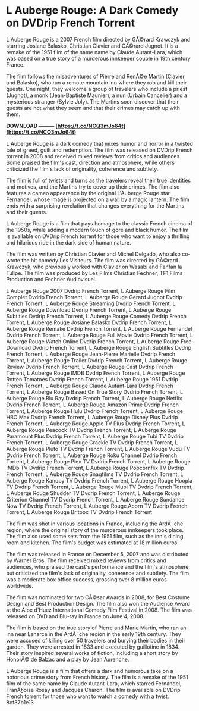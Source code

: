 # L Auberge Rouge: A Dark Comedy on DVDrip French Torrent
 
L Auberge Rouge is a 2007 French film directed by GÃ©rard Krawczyk and starring Josiane Balasko, Christian Clavier and GÃ©rard Jugnot. It is a remake of the 1951 film of the same name by Claude Autant-Lara, which was based on a true story of a murderous innkeeper couple in 19th century France.
 
The film follows the misadventures of Pierre and RenÃ©e Martin (Clavier and Balasko), who run a remote mountain inn where they rob and kill their guests. One night, they welcome a group of travelers who include a priest (Jugnot), a monk (Jean-Baptiste Maunier), a nun (Urbain Cancelier) and a mysterious stranger (Sylvie Joly). The Martins soon discover that their guests are not what they seem and that their crimes may catch up with them.
 
**DOWNLOAD ——— [https://t.co/NCQ3mJo64t](https://t.co/NCQ3mJo64t)**


 
L Auberge Rouge is a dark comedy that mixes humor and horror in a twisted tale of greed, guilt and redemption. The film was released on DVDrip French torrent in 2008 and received mixed reviews from critics and audiences. Some praised the film's cast, direction and atmosphere, while others criticized the film's lack of originality, coherence and subtlety.
  
The film is full of twists and turns as the travelers reveal their true identities and motives, and the Martins try to cover up their crimes. The film also features a cameo appearance by the original L'Auberge Rouge star Fernandel, whose image is projected on a wall by a magic lantern. The film ends with a surprising revelation that changes everything for the Martins and their guests.
 
L Auberge Rouge is a film that pays homage to the classic French cinema of the 1950s, while adding a modern touch of gore and black humor. The film is available on DVDrip French torrent for those who want to enjoy a thrilling and hilarious ride in the dark side of human nature.
  
The film was written by Christian Clavier and Michel Delgado, who also co-wrote the hit comedy Les Visiteurs. The film was directed by GÃ©rard Krawczyk, who previously worked with Clavier on Wasabi and Fanfan la Tulipe. The film was produced by Les Films Christian Fechner, TF1 Films Production and Fechner Audiovisuel.
 
L Auberge Rouge 2007 Dvdrip French Torrent,  L Auberge Rouge Film Complet Dvdrip French Torrent,  L Auberge Rouge Gerard Jugnot Dvdrip French Torrent,  L Auberge Rouge Streaming Dvdrip French Torrent,  L Auberge Rouge Download Dvdrip French Torrent,  L Auberge Rouge Subtitles Dvdrip French Torrent,  L Auberge Rouge Comedy Dvdrip French Torrent,  L Auberge Rouge Josiane Balasko Dvdrip French Torrent,  L Auberge Rouge Remake Dvdrip French Torrent,  L Auberge Rouge Fernandel Dvdrip French Torrent,  L Auberge Rouge Full Movie Dvdrip French Torrent,  L Auberge Rouge Watch Online Dvdrip French Torrent,  L Auberge Rouge Free Download Dvdrip French Torrent,  L Auberge Rouge English Subtitles Dvdrip French Torrent,  L Auberge Rouge Jean-Pierre Marielle Dvdrip French Torrent,  L Auberge Rouge Trailer Dvdrip French Torrent,  L Auberge Rouge Review Dvdrip French Torrent,  L Auberge Rouge Cast Dvdrip French Torrent,  L Auberge Rouge IMDB Dvdrip French Torrent,  L Auberge Rouge Rotten Tomatoes Dvdrip French Torrent,  L Auberge Rouge 1951 Dvdrip French Torrent,  L Auberge Rouge Claude Autant-Lara Dvdrip French Torrent,  L Auberge Rouge Based On True Story Dvdrip French Torrent,  L Auberge Rouge Blu Ray Dvdrip French Torrent,  L Auberge Rouge Netflix Dvdrip French Torrent,  L Auberge Rouge Amazon Prime Dvdrip French Torrent,  L Auberge Rouge Hulu Dvdrip French Torrent,  L Auberge Rouge HBO Max Dvdrip French Torrent,  L Auberge Rouge Disney Plus Dvdrip French Torrent,  L Auberge Rouge Apple TV Plus Dvdrip French Torrent,  L Auberge Rouge Peacock TV Dvdrip French Torrent,  L Auberge Rouge Paramount Plus Dvdrip French Torrent,  L Auberge Rouge Tubi TV Dvdrip French Torrent,  L Auberge Rouge Crackle TV Dvdrip French Torrent,  L Auberge Rouge Pluto TV Dvdrip French Torrent,  L Auberge Rouge Vudu TV Dvdrip French Torrent,  L Auberge Rouge Roku Channel Dvdrip French Torrent,  L Auberge Rouge Plex TV Dvdrip French Torrent,  L Auberge Rouge IMDb TV Dvdrip French Torrent,  L Auberge Rouge Popcornflix TV Dvdrip French Torrent,  L Auberge Rouge Snagfilms TV Dvdrip French Torrent,  L Auberge Rouge Kanopy TV Dvdrip French Torrent,  L Auberge Rouge Hoopla TV Dvdrip French Torrent,  L Auberge Rouge Mubi TV Dvdrip French Torrent,  L Auberge Rouge Shudder TV Dvdrip French Torrent,  L Auberge Rouge Criterion Channel TV Dvdrip French Torrent,  L Auberge Rouge Sundance Now TV Dvdrip French Torrent,  L Auberge Rouge Acorn TV Dvdrip French Torrent,  L Auberge Rouge Britbox TV Dvdrip French Torrent
 
The film was shot in various locations in France, including the ArdÃ¨che region, where the original story of the murderous innkeepers took place. The film also used some sets from the 1951 film, such as the inn's dining room and kitchen. The film's budget was estimated at 18 million euros.
 
The film was released in France on December 5, 2007 and was distributed by Warner Bros. The film received mixed reviews from critics and audiences, who praised the cast's performance and the film's atmosphere, but criticized the film's lack of originality, coherence and subtlety. The film was a moderate box office success, grossing over 8 million euros worldwide.
  
The film was nominated for two CÃ©sar Awards in 2008, for Best Costume Design and Best Production Design. The film also won the Audience Award at the Alpe d'Huez International Comedy Film Festival in 2008. The film was released on DVD and Blu-ray in France on June 4, 2008.
 
The film is based on the true story of Pierre and Marie Martin, who ran an inn near Lanarce in the ArdÃ¨che region in the early 19th century. They were accused of killing over 50 travelers and burying their bodies in their garden. They were arrested in 1833 and executed by guillotine in 1834. Their story inspired several works of fiction, including a short story by HonorÃ© de Balzac and a play by Jean Aurenche.
 
L Auberge Rouge is a film that offers a dark and humorous take on a notorious crime story from French history. The film is a remake of the 1951 film of the same name by Claude Autant-Lara, which starred Fernandel, FranÃ§oise Rosay and Jacques Charon. The film is available on DVDrip French torrent for those who want to watch a comedy with a twist.
 8cf37b1e13
 
